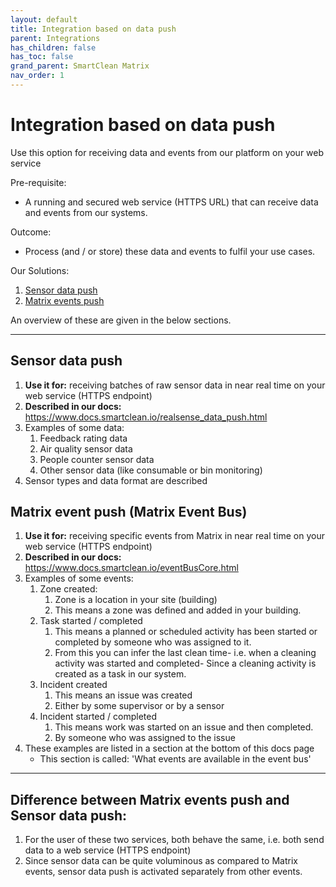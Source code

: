 ```yaml
---
layout: default
title: Integration based on data push
parent: Integrations
has_children: false
has_toc: false
grand_parent: SmartClean Matrix
nav_order: 1
---
```


# Integration based on data push
Use this option for receiving data and events from our platform on your web service

Pre-requisite: 
- A running and secured web service (HTTPS URL) that can receive data and events from our systems.

Outcome:
- Process (and / or store) these data and events to fulfil your use cases.

Our Solutions:
1. [Sensor data push](https://www.docs.smartclean.io/realsense_data_push.html)
2. [Matrix events push](https://www.docs.smartclean.io/eventBusCore.html)

An overview of these are given in the below sections.

---

## Sensor data push
1. **Use it for:** receiving batches of raw sensor data in near real time on your web service (HTTPS endpoint)
2. **Described in our docs:** https://www.docs.smartclean.io/realsense_data_push.html
3. Examples of some data:
   1. Feedback rating data
   2. Air quality sensor data
   3. People counter sensor data
   4. Other sensor data (like consumable or bin monitoring)
4. Sensor types and data format are described  

## Matrix event push (Matrix Event Bus)
1. **Use it for:** receiving specific events from Matrix in near real time on your web service (HTTPS endpoint)
2. **Described in our docs:** https://www.docs.smartclean.io/eventBusCore.html
3. Examples of some events:
   1. Zone created:
      1. Zone is a location in your site (building)
      2. This means a zone was defined and added in your building.
   2. Task started / completed
       1. This means a planned or scheduled activity has been started or completed by someone who was assigned to it.
       2. From this you can infer the last clean time- i.e. when a cleaning activity was started and completed- Since a cleaning activity is created as a task in our system.
   3. Incident created 
       1. This means an issue was created
       2. Either by some supervisor or by a sensor
   4. Incident started / completed
       1. This means work was started on an issue and then completed.
       2. By someone who was assigned to the issue 
4. These examples are listed in a section at the bottom of this docs page
   - This section is called: 'What events are available in the event bus'

---

## Difference between Matrix events push and Sensor data push:
1. For the user of these two services, both behave the same, i.e. both send data to a web service (HTTPS endpoint)
2. Since sensor data can be quite voluminous as compared to Matrix events, sensor data push is activated separately from other events.
